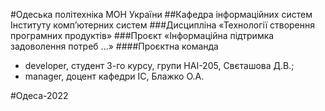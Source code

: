 #Одеська політехніка МОН України 
##Кафедра інформаційних систем Інституту комп’ютерних систем
###Дисципліна «Технології створення програмних продуктів»
###Проєкт «Інформаційна підтримка задоволення потреб ...»
####Проєктна команда 
<ul>
    <li>developer, студент 3-го курсу, групи НАІ-205, Свєташова Д.В.;</li> 
    <li>manager, доцент кафедри ІС, Блажко О.А.</li> 
</ul>
#Одеса-2022
